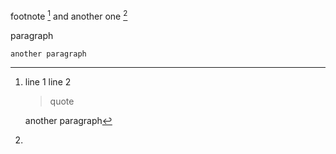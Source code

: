 footnote [^1] and another one [^2]

[^1]: line 1 line 2

    > quote

    another paragraph

[^2]:
paragraph

    another paragraph
    